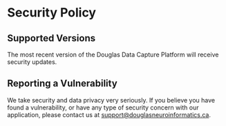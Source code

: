 # Security Policy

## Supported Versions

The most recent version of the Douglas Data Capture Platform will receive security updates.

## Reporting a Vulnerability

We take security and data privacy very seriously. If you believe you have found a vulnerability, or have any type of security concern with our application, please contact us at support@douglasneuroinformatics.ca.
